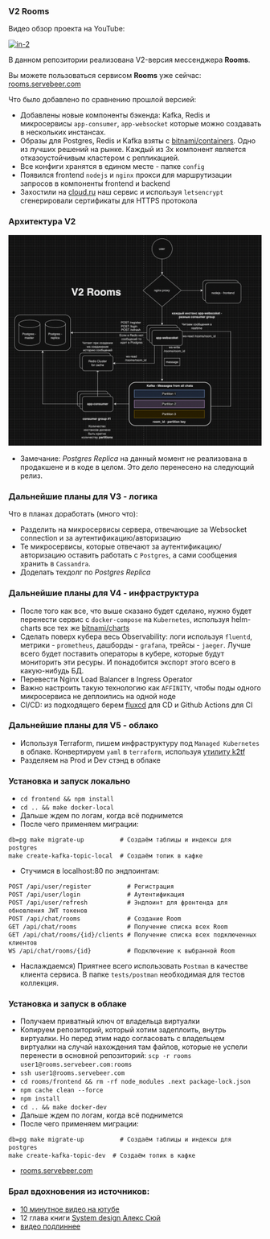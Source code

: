 ### V2 Rooms


Видео обзор проекта на YouTube: 

<a href="https://www.youtube.com/watch?v=qNGk5E-8bGw" title="rooms"><img src="https://i.ibb.co/7YVMm0P/in-2.png" width="20%" alt="in-2" border="0" /></a> 

В данном репозитории реализована V2-версия мессенджера **Rooms**. 

Вы можете пользоваться сервисом **Rooms** уже сейчас: [rooms.servebeer.com](https://rooms.servebeer.com)

Что было добавлено по сравнению прошлой версией:
- Добавлены новые компоненты бэкенда: Kafka, Redis и микросервисы `app-consumer`, `app-websocket` которые можно создавать в нескольких инстансах.
- Образы для Postgres, Redis и Kafka взяты с [bitnami/containers](https://github.com/bitnami/containers). Одно из лучших решений на рынке.
Каждый из 3х компонент является отказоустойчивым кластером c репликацией.
- Все конфиги хранятся в едином месте - папке `config`
- Появился frontend `nodejs` и `nginx` прокси для маршрутизации запросов в компоненты frontend и backend
- Захостили на [cloud.ru](https://cloud.ru) наш сервис и используя `letsencrypt` сгенерировали сертификаты для HTTPS протокола

### Архитектура V2

![](architecture/system-design-v2.png)

* Замечание: *Postgres Replica* на данный момент не реализована в продакшене и в коде в целом. Это дело перенесено на следующий релиз.

### Дальнейшие планы для V3 - логика
Что в планах доработать (много что):
- Разделить на микросервисы сервера, отвечающие за Websocket connection и за аутентификацию/авторизацию
- Те микросервисы, которые отвечают за аутентификацию/авторизацию оставить работать с `Postgres`, а сами сообщения хранить в `Cassandra`.
- Доделать техдолг по *Postgres Replica*

### Дальнейшие планы для V4 - инфраструктура
- После того как все, что выше сказано будет сделано, нужно будет перенести сервис с `docker-compose` на `Kubernetes`, используя helm-charts все тех же [bitnami/charts](https://github.com/bitnami/charts)
- Сделать поверх кубера весь Observability: логи используя `fluentd`, метрики - `prometheus`, дашборды - `grafana`, трейсы - `jaeger`. Лучше всего будет поставить операторы в кубере, которые будут мониторить эти ресуры. И понадобится экспорт этого всего в какую-нибудь БД.
- Перевести Nginx Load Balancer в Ingress Operator
- Важно настроить такую технологию как `AFFINITY`, чтобы поды одного микросервиса не деплоились на одной ноде
- CI/CD: из подходящего берем [fluxcd](https://fluxcd.io/) для CD и Github Actions для CI

### Дальнейшие планы для V5 - облако
- Используя Terraform, пишем инфраструктуру под `Managed Kubernetes` в облаке. Конвертируем `yaml` в `terraform`, используя [утилиту k2tf](https://github.com/sl1pm4t/k2tf) 
- Разделяем на Prod и Dev стэнд в облаке 

### Установка и запуск локально
- `cd frontend && npm install`
- `cd .. && make docker-local`
- Дальше ждем по логам, когда всё поднимется
- После чего применяем миграции:
```
db=pg make migrate-up          # Создаём таблицы и индексы для postgres
make create-kafka-topic-local  # Создаём топик в кафке
```

- Стучимся в localhost:80 по эндпоинтам:
```
POST /api/user/register          # Регистрация
POST /api/user/login             # Аутентификация
POST /api/user/refresh           # Эндпоинт для фронтенда для обновления JWT токенов
POST /api/chat/rooms             # Создание Room
GET /api/chat/rooms              # Получение списка всех Room
GET /api/chat/rooms/{id}/clients # Получение списка всех подключенных клиентов
WS /api/chat/rooms/{id}          # Подключение к выбранной Room
```
- Наслаждаемся) Приятнее всего использовать `Postman` в качестве клиента сервиса. В папке `tests/postman` необходимая для тестов коллекция. 

### Установка и запуск в облаке
- Получаем приватный ключ от владельца виртуалки
- Копируем репозиторий, который хотим задеплоить, внутрь виртуалки. Но перед этим надо согласовать с владельцем виртуалки на случай нахождения там файлов, которые не успели перенести в основной репозиторий:
`scp -r rooms user1@rooms.servebeer.com:rooms`
- `ssh user1@rooms.servebeer.com`
- `cd rooms/frontend && rm -rf node_modules .next package-lock.json`
-  `npm cache clean --force`
- `npm install`
- `cd .. && make docker-dev`
- Дальше ждем по логам, когда всё поднимется
- После чего применяем миграции:
```
db=pg make migrate-up          # Создаём таблицы и индексы для postgres
make create-kafka-topic-dev  # Создаём топик в кафке
```
- [rooms.servebeer.com](https://rooms.servebeer.com)

### Брал вдохновения из источников:
- [10 минутное видео на ютубе](https://www.youtube.com/watch?v=xyLO8ZAk2KE)
- 12 глава книги [System design Алекс Сюй](https://www.piter.com/collection/programmirovanie-osnovy-i-algoritmy/product/system-design-podgotovka-k-slozhnomu-intervyu)
- [видео подлиннее](https://www.youtube.com/watch?v=vvhC64hQZMk)
